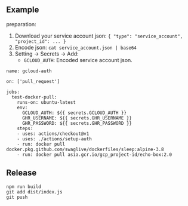 ## Example

preparation: 
1. Download your service account json: `{ "type": "service_account", "project_id": ... }`
2. Encode json: `cat service_account.json | base64`
3. Setting -> Secrets -> Add: 
    - `GCLOUD_AUTH`: Encoded service account json.
```
name: gcloud-auth

on: ['pull_request']

jobs:
  test-docker-pull:
    runs-on: ubuntu-latest
    env:
      GCLOUD_AUTH: ${{ secrets.GCLOUD_AUTH }}
      GHR_USERNAME: ${{ secrets.GHR_USERNAME }}
      GHR_PASSWORD: ${{ secrets.GHR_PASSWORD }}
    steps:
    - uses: actions/checkout@v1
    - uses: ./actions/setup-auth
    - run: docker pull docker.pkg.github.com/swaglive/dockerfiles/sleep:alpine-3.8
    - run: docker pull asia.gcr.io/gcp_project-id/echo-box:2.0
```

## Release
```
npm run build
git add dist/index.js
git push
```